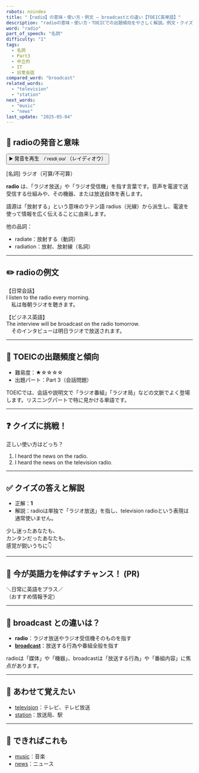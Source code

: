 ```yaml
---
robots: noindex
title: "【radio】の意味・使い方・例文 ― broadcastとの違い【TOEIC英単語】"
description: "radioの意味・使い方・TOEICでの出題傾向をやさしく解説。例文・クイズ付きでbroadcastとの違いもわかりやすく学べます。"
word: "radio"
part_of_speech: "名詞"
difficulty: "1"
tags:
  - 名詞
  - Part3
  - 中立的
  - IT
  - 日常会話
compared_word: "broadcast"
related_words:
  - "television"
  - "station"
next_words:
  - "music"
  - "news"
last_update: "2025-05-04"
---
```


## 🔰 radioの発音と意味

<button class="play-audio" onclick="playTTS('radio')">
  <span class="play-audio-main">
    ▶️ 発音を再生　/ˈreɪdiˌoʊ/
  </span>
  <span class="play-audio-sub">
    （レイディオウ）
  </span>
</button>

[名詞] ラジオ（可算/不可算）

**radio** は、「ラジオ放送」や「ラジオ受信機」を指す言葉です。音声を電波で送受信する仕組みや、その機器、または放送自体を表します。

語源は「放射する」という意味のラテン語 radius（光線）から派生し、電波を使って情報を広く伝えることに由来します。

他の品詞：  
- radiate：放射する（動詞）
- radiation：放射、放射線（名詞）

---

## ✏️ radioの例文

【日常会話】  
I listen to the radio every morning.  
　私は毎朝ラジオを聴きます。

【ビジネス英語】  
The interview will be broadcast on the radio tomorrow.  
　そのインタビューは明日ラジオで放送されます。

---

## 🎯 TOEICの出題頻度と傾向

- 難易度：★☆☆☆☆
- 出題パート：Part 3（会話問題）

TOEICでは、会話や説明文で「ラジオ番組」「ラジオ局」などの文脈でよく登場します。リスニングパートで特に見かける単語です。

---

## ❓ クイズに挑戦！

正しい使い方はどっち？

1. I heard the news on the radio.  
2. I heard the news on the television radio.

---

## ✅ クイズの答えと解説

- 正解：**1**
- 解説：radioは単独で「ラジオ放送」を指し、television radioという表現は通常使いません。

少し迷ったあなたも、  
カンタンだったあなたも、  
感覚が鋭いうちに👇️

---

## 🚀 今が英語力を伸ばすチャンス！ (PR)

<div class="info-center">
＼日常に英語をプラス／<br>  
（おすすめ情報予定）
</div>

---

## 🤔  broadcast との違いは？

- **radio**：ラジオ放送やラジオ受信機そのものを指す
- **[broadcast](/broadcast)**：放送する行為や番組全般を指す

radioは「媒体」や「機器」、broadcastは「放送する行為」や「番組内容」に焦点があります。

---

## 🧩 あわせて覚えたい

- [television](/television)：テレビ、テレビ放送
- [station](/station)：放送局、駅

---

## 📖 できればこれも

- [music](/music)：音楽
- [news](/news)：ニュース

<!-- cvid: aid06_bid23 -->
